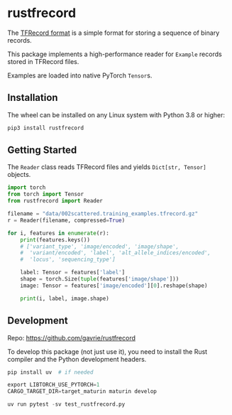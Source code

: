# rustfrecord

The [TFRecord format](https://www.tensorflow.org/tutorials/load_data/tfrecord) is a simple format for storing a sequence of binary records.

This package implements a high-performance reader for  `Example` records stored in TFRecord files.

Examples are loaded into native PyTorch `Tensor`s.

## Installation

The wheel can be installed on any Linux system with Python 3.8 or higher:

```bash
pip3 install rustfrecord
````

## Getting Started

The `Reader` class reads TFRecord files and yields `Dict[str, Tensor]` objects.

```python
import torch
from torch import Tensor
from rustfrecord import Reader

filename = "data/002scattered.training_examples.tfrecord.gz"
r = Reader(filename, compressed=True)

for i, features in enumerate(r):
    print(features.keys())
    # ['variant_type', 'image/encoded', 'image/shape',
    #  'variant/encoded', 'label', 'alt_allele_indices/encoded',
    #  'locus', 'sequencing_type']

    label: Tensor = features['label']
    shape = torch.Size(tuple(features['image/shape']))
    image: Tensor = features['image/encoded'][0].reshape(shape)

    print(i, label, image.shape)
```

## Development

Repo: https://github.com/gavrie/rustfrecord

To develop this package (not just use it), you need to install the Rust compiler and the Python development headers.

```python
pip install uv  # if needed

export LIBTORCH_USE_PYTORCH=1
CARGO_TARGET_DIR=target_maturin maturin develop

uv run pytest -sv test_rustfrecord.py
```
